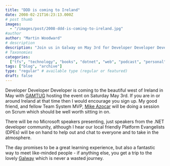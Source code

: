 ```yaml
---
title: "DDD is coming to Ireland"
date: 2008-02-21T16:23:13.000Z
# post thumb
images:
  - "/images/post/2008-ddd-is-coming-to-ireland.jpg"
#author
author: "Martin Woodward"
# description
description: "Join us in Galway on May 3rd for Developer Developer Developer, featuring community-led sessions and a chance to connect with fellow .NET enthusiasts."
# Taxonomies
categories:
  ["tfs", "technology", "books", "dotnet", "web", "podcast", "personal"]
tags: ["blog", "archive"]
type: "regular" # available type (regular or featured)
draft: false
---
```


[](http://www.dddireland.com/) Developer Developer Developer is coming to the beautiful west of Ireland in May with [GAMTUG](http://gamtug.spaces.live.com/) hosting the event on Saturday May 3rd. If you are in or around Ireland at that time then I would encourage you sign up. My good friend, and fellow Team System MVP, [Mike Azocar](http://www.michaelazocar.com/blog/) will be doing a session on Scrum which should be well worth sitting in on.

There will be no Microsoft speakers presenting, just speakers from the .NET developer community, although I hear our local friendly Platform Evangelists (DPEs) will be on hand to help out and chat to everyone and to take in the atmosphere.

The day promises to be a great learning experience, but also a fantastic way to meet like-minded people - if anything else, you get a trip to the lovely [Galway](http://www.ebookireland.com/galway.htm) which is never a wasted journey.
